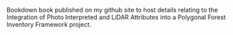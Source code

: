 Bookdown book published on my github site to host details relating to the Integration of Photo Interpreted and LiDAR Attributes into a Polygonal Forest Inventory Framework project.
